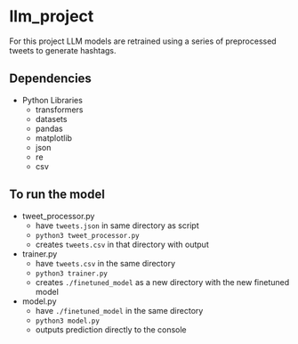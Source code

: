 # llm_project

For this project LLM models are retrained using a series of preprocessed tweets to generate hashtags. 

## Dependencies
* Python Libraries
  * transformers
  * datasets
  * pandas
  * matplotlib
  * json
  * re
  * csv
 
## To run the model
* tweet_processor.py
  * have `tweets.json` in same directory as script
  * `python3 tweet_processor.py`
  * creates `tweets.csv` in that directory with output
* trainer.py
  * have `tweets.csv` in the same directory
  * `python3 trainer.py`
  * creates `./finetuned_model` as a new directory with the new finetuned model
* model.py
  * have `./finetuned_model` in the same directory
  * `python3 model.py`
  * outputs prediction directly to the console
